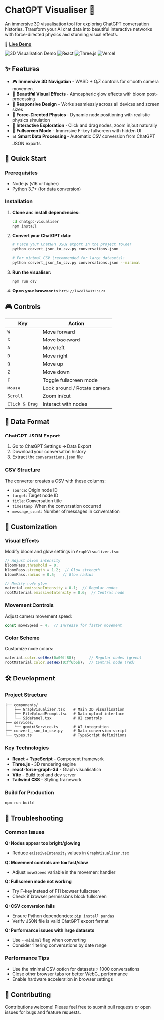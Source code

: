 # ChatGPT Visualiser 🌟

An immersive 3D visualisation tool for exploring ChatGPT conversation histories. Transform your AI chat data into beautiful interactive networks with force-directed physics and stunning visual effects.

🚀 **[Live Demo](https://chatgptvisualiser.vercel.app)**

![3D Visualisation Demo](https://img.shields.io/badge/3D-Visualisation-blue) ![React](https://img.shields.io/badge/React-TypeScript-blue) ![Three.js](https://img.shields.io/badge/Three.js-3D-green) ![Vercel](https://img.shields.io/badge/Deployed-Vercel-black)

## ✨ Features

- 🎮 **Immersive 3D Navigation** - WASD + Q/Z controls for smooth camera movement
- 🌟 **Beautiful Visual Effects** - Atmospheric glow effects with bloom post-processing
- 📱 **Responsive Design** - Works seamlessly across all devices and screen sizes
- 🔄 **Force-Directed Physics** - Dynamic node positioning with realistic physics simulation
- 🎯 **Interactive Exploration** - Click and drag nodes, zoom in/out naturally
- 🌙 **Fullscreen Mode** - Immersive F-key fullscreen with hidden UI
- 📊 **Smart Data Processing** - Automatic CSV conversion from ChatGPT JSON exports

## 🚀 Quick Start

### Prerequisites
- Node.js (v16 or higher)
- Python 3.7+ (for data conversion)

### Installation

1. **Clone and install dependencies:**
   ```bash
   cd chatgpt-visualiser
   npm install
   ```

2. **Convert your ChatGPT data:**
   ```bash
   # Place your ChatGPT JSON export in the project folder
   python convert_json_to_csv.py conversations.json
   
   # For minimal CSV (recommended for large datasets):
   python convert_json_to_csv.py conversations.json --minimal
   ```

3. **Run the visualiser:**
   ```bash
   npm run dev
   ```

4. **Open your browser** to `http://localhost:5173`

## 🎮 Controls

| Key | Action |
|-----|--------|
| `W` | Move forward |
| `S` | Move backward |
| `A` | Move left |
| `D` | Move right |
| `Q` | Move up |
| `Z` | Move down |
| `F` | Toggle fullscreen mode |
| `Mouse` | Look around / Rotate camera |
| `Scroll` | Zoom in/out |
| `Click & Drag` | Interact with nodes |

## 📁 Data Format

### ChatGPT JSON Export
1. Go to ChatGPT Settings → Data Export
2. Download your conversation history
3. Extract the `conversations.json` file

### CSV Structure
The converter creates a CSV with these columns:
- `source`: Origin node ID
- `target`: Target node ID  
- `title`: Conversation title
- `timestamp`: When the conversation occurred
- `message_count`: Number of messages in conversation

## 🎨 Customization

### Visual Effects
Modify bloom and glow settings in `GraphVisualizer.tsx`:
```typescript
// Adjust bloom intensity
bloomPass.threshold = 0;
bloomPass.strength = 1.2;  // Glow strength
bloomPass.radius = 0.5;   // Glow radius

// Modify node glow
material.emissiveIntensity = 0.1;  // Regular nodes
rootMaterial.emissiveIntensity = 0.6;  // Central node
```

### Movement Controls
Adjust camera movement speed:
```typescript
const moveSpeed = 4;  // Increase for faster movement
```

### Color Scheme
Customize node colors:
```typescript
material.color.setHex(0x00ff88);      // Regular nodes (green)
rootMaterial.color.setHex(0xff6b6b);  // Central node (red)
```

## 🛠️ Development

### Project Structure
```
├── components/
│   ├── GraphVisualizer.tsx    # Main 3D visualisation
│   ├── FileUploadPrompt.tsx   # Data upload interface
│   └── SidePanel.tsx          # UI controls
├── services/
│   └── geminiService.ts       # AI integration
├── convert_json_to_csv.py     # Data conversion script
└── types.ts                   # TypeScript definitions
```

### Key Technologies
- **React + TypeScript** - Component framework
- **Three.js** - 3D rendering engine
- **react-force-graph-3d** - Graph visualisation
- **Vite** - Build tool and dev server
- **Tailwind CSS** - Styling framework

### Build for Production
```bash
npm run build
```

## 🐛 Troubleshooting

### Common Issues

**Q: Nodes appear too bright/glowing**
- Reduce `emissiveIntensity` values in `GraphVisualizer.tsx`

**Q: Movement controls are too fast/slow**
- Adjust `moveSpeed` variable in the movement handler

**Q: Fullscreen mode not working**
- Try F-key instead of F11 browser fullscreen
- Check if browser permissions block fullscreen

**Q: CSV conversion fails**
- Ensure Python dependencies: `pip install pandas`
- Verify JSON file is valid ChatGPT export format

**Q: Performance issues with large datasets**
- Use `--minimal` flag when converting
- Consider filtering conversations by date range

### Performance Tips
- Use the minimal CSV option for datasets > 1000 conversations
- Close other browser tabs for better WebGL performance
- Enable hardware acceleration in browser settings


## 🤝 Contributing

Contributions welcome! Please feel free to submit pull requests or open issues for bugs and feature requests.
